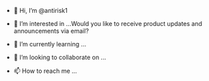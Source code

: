 - 👋 Hi, I’m @antirisk1
- 👀 I’m interested in ...Would you like to receive product updates and announcements via email?

- 🌱 I’m currently learning ...
- 💞️ I’m looking to collaborate on ...
- 📫 How to reach me ...

<!---
antirisk1/antirisk1 is a ✨ special ✨ repository because its `README.md` (this file) appears on your GitHub profile.
You can click the Preview link to take a look at your changes.
--->
